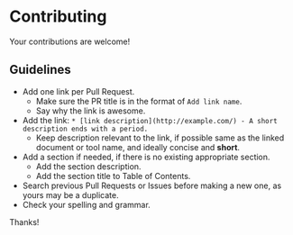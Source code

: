 # Contributing

Your contributions are welcome!

## Guidelines

* Add one link per Pull Request.
    * Make sure the PR title is in the format of `Add link name`.
    * Say why the link is awesome.
* Add the link: `* [link description](http://example.com/) - A short description ends with a period.`
    * Keep description relevant to the link, if possible same as the linked document or tool name, and ideally concise and **short**.
* Add a section if needed, if there is no existing appropriate section.
    * Add the section description.
    * Add the section title to Table of Contents.
* Search previous Pull Requests or Issues before making a new one, as yours may be a duplicate.
* Check your spelling and grammar.

Thanks!
